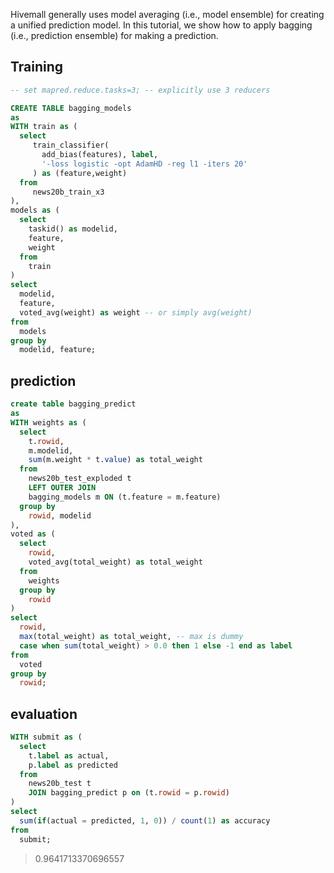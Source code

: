 <!--
  Licensed to the Apache Software Foundation (ASF) under one
  or more contributor license agreements.  See the NOTICE file
  distributed with this work for additional information
  regarding copyright ownership.  The ASF licenses this file
  to you under the Apache License, Version 2.0 (the
  "License"); you may not use this file except in compliance
  with the License.  You may obtain a copy of the License at

    http://www.apache.org/licenses/LICENSE-2.0

  Unless required by applicable law or agreed to in writing,
  software distributed under the License is distributed on an
  "AS IS" BASIS, WITHOUT WARRANTIES OR CONDITIONS OF ANY
  KIND, either express or implied.  See the License for the
  specific language governing permissions and limitations
  under the License.
-->

Hivemall generally uses model averaging (i.e., model ensemble) for creating a unified prediction model.
In this tutorial, we show how to apply bagging (i.e., prediction ensemble) for making a prediction.

<!-- toc -->

## Training

```sql
-- set mapred.reduce.tasks=3; -- explicitly use 3 reducers

CREATE TABLE bagging_models
as 
WITH train as (
  select 
     train_classifier(
       add_bias(features), label, 
       '-loss logistic -opt AdamHD -reg l1 -iters 20'
     ) as (feature,weight)
  from
     news20b_train_x3
),
models as (
  select
    taskid() as modelid,
    feature,
    weight
  from 
    train
)
select
  modelid,
  feature,
  voted_avg(weight) as weight -- or simply avg(weight)
from
  models
group by
  modelid, feature;
```

## prediction

```sql
create table bagging_predict
as
WITH weights as (
  select
    t.rowid,
    m.modelid,
    sum(m.weight * t.value) as total_weight
  from
    news20b_test_exploded t 
    LEFT OUTER JOIN
    bagging_models m ON (t.feature = m.feature)
  group by
    rowid, modelid
),
voted as (
  select
    rowid,
    voted_avg(total_weight) as total_weight
  from 
    weights
  group by
    rowid 
)
select
  rowid,
  max(total_weight) as total_weight, -- max is dummy 
  case when sum(total_weight) > 0.0 then 1 else -1 end as label
from
  voted
group by
  rowid;
```

## evaluation

```sql
WITH submit as (
  select 
    t.label as actual, 
    p.label as predicted
  from 
    news20b_test t 
    JOIN bagging_predict p on (t.rowid = p.rowid)
)
select 
  sum(if(actual = predicted, 1, 0)) / count(1) as accuracy
from
  submit;
```

> 0.9641713370696557